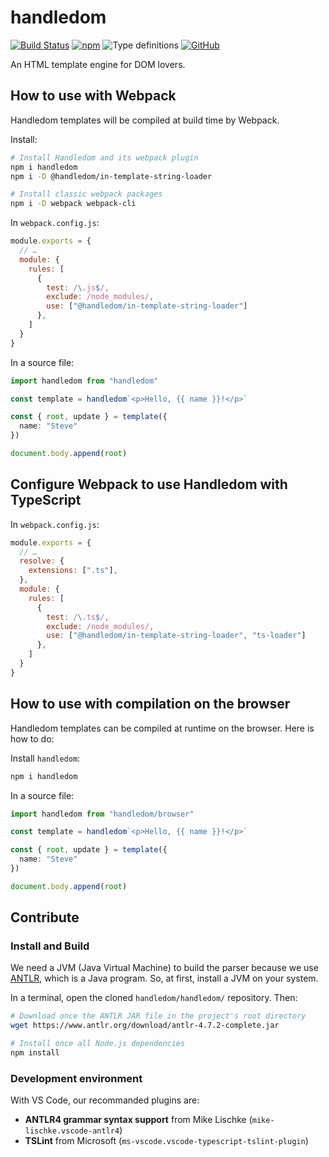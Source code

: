 # handledom

[![Build Status](https://travis-ci.com/tomko-team/handledom.svg?branch=master)](https://travis-ci.com/tomko-team/handledom)
[![npm](https://img.shields.io/npm/dm/handledom)](https://www.npmjs.com/package/handledom)
![Type definitions](https://img.shields.io/npm/types/handledom)
[![GitHub](https://img.shields.io/github/license/tomko-team/handledom)](https://github.com/tomko-team/handledom)

An HTML template engine for DOM lovers.

## How to use with Webpack

Handledom templates will be compiled at build time by Webpack.

Install:

```sh
# Install Handledom and its webpack plugin
npm i handledom
npm i -D @handledom/in-template-string-loader

# Install classic webpack packages
npm i -D webpack webpack-cli
```

In `webpack.config.js`:

```js
module.exports = {
  // …
  module: {
    rules: [
      {
        test: /\.js$/,
        exclude: /node_modules/,
        use: ["@handledom/in-template-string-loader"]
      },
    ]
  }
}
```

In a source file:

```ts
import handledom from "handledom"

const template = handledom`<p>Hello, {{ name }}!</p>`

const { root, update } = template({
  name: "Steve"
})

document.body.append(root)
```

## Configure Webpack to use Handledom with TypeScript

In `webpack.config.js`:

```js
module.exports = {
  // …
  resolve: {
    extensions: [".ts"],
  },
  module: {
    rules: [
      {
        test: /\.ts$/,
        exclude: /node_modules/,
        use: ["@handledom/in-template-string-loader", "ts-loader"]
      },
    ]
  }
}
```

## How to use with compilation on the browser

Handledom templates can be compiled at runtime on the browser. Here is how to do:

Install `handledom`:

```sh
npm i handledom
```

In a source file:

```ts
import handledom from "handledom/browser"

const template = handledom`<p>Hello, {{ name }}!</p>`

const { root, update } = template({
  name: "Steve"
})

document.body.append(root)
```

## Contribute

### Install and Build

We need a JVM (Java Virtual Machine) to build the parser because we use [ANTLR](https://www.antlr.org/), which is a Java program. So, at first, install a JVM on your system.

In a terminal, open the cloned `handledom/handledom/` repository. Then:

```sh
# Download once the ANTLR JAR file in the project's root directory
wget https://www.antlr.org/download/antlr-4.7.2-complete.jar

# Install once all Node.js dependencies
npm install
```

### Development environment

With VS Code, our recommanded plugins are:

- **ANTLR4 grammar syntax support** from Mike Lischke (`mike-lischke.vscode-antlr4`)
- **TSLint** from Microsoft (`ms-vscode.vscode-typescript-tslint-plugin`)
